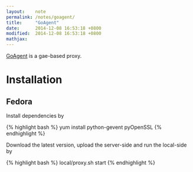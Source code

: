 ```yaml
---
layout:    note
permalink: /notes/goagent/
title:     "GoAgent"
date:      2014-12-08 16:53:18 +0800
modified:  2014-12-08 16:53:18 +0800
mathjax:
---
```


[GoAgent](https://github.com/goagent/goagent/) is a gae-based proxy.

# Installation

## Fedora

Install dependencies by

{% highlight bash %}
yum install python-gevent pyOpenSSL
{% endhighlight %}

Download the latest version, upload the server-side and run the local-side by

{% highlight bash %}
local/proxy.sh start
{% endhighlight %}
